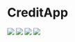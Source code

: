<h1>CreditApp</h1>
<img src="https://github.com/user-attachments/assets/29989ee3-c0d5-443f-96bf-3ec838eb9d8c">
<img src=https://github.com/user-attachments/assets/bebce6d6-f98d-4c5e-87e6-8ae36fc086ee">
<img src=https://github.com/user-attachments/assets/63481751-dd63-4673-8efe-469640cc8599">
<img src=https://github.com/user-attachments/assets/0b0ccc09-1028-4635-99f2-b81a569bd83d">

